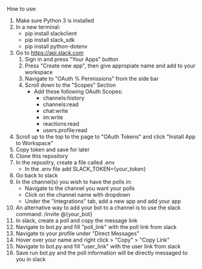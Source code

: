How to use:
  1. Make sure Python 3 is installed
  2. In a new terminal:
      - pip install slackclient
      - pip install slack_sdk
      - pip install python-dotenv
  3. Go to https://api.slack.com
     1. Sign in and press "Your Apps" button
     2. Press "Create new app", then give appropiate name and add to your workspace
     3. Navigate to "OAuth % Permissions" from the side bar
     4. Scroll down to the "Scopes" Section
          - Add these following OAuth Scopes:
             - channels:history
             - channels:read
             - chat:write
             - im:write
             - reactions:read
             - users.profile:read
  3. Scroll up to the top to the page to "OAuth Tokens" and click "Install App to Workspace"
  4. Copy token and save for later
  5. Clone this repository
  6. In the repositry, create a file called .env
     - In the .env file add SLACK_TOKEN={your_token}
  7. Go back to slack
  8. In the channel(s) you wish to have the polls in:
      - Navigate to the channel you want your polls
      - Click on the channel name with dropdown
      - Under the "Integrations" tab, add a new app and add your app
  8. An alternative way to add your bot to a channel is to use the slack command: /invite @{your_bot}
  9. In slack, create a poll and copy the message link
  10. Navigate to bot.py and fill "poll_link" with the poll link from slack
  11. Navigate to your profile under "Direct Messages"
  12. Hover over your name and right click > "Copy" > "Copy Link"
  13. Navigate to bot.py and fill "user_link" with the user link from slack
  14. Save run bot.py and the poll information will be directly messaged to you in slack



    
